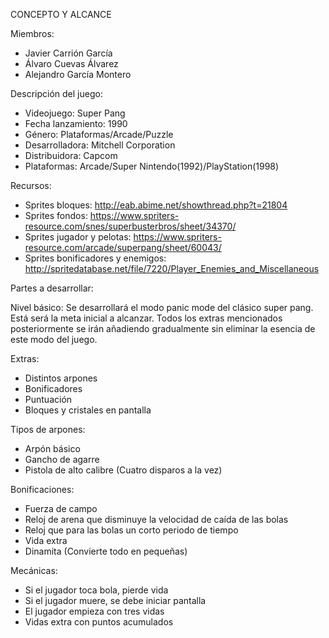 CONCEPTO Y ALCANCE

Miembros: 
  - Javier Carrión García
  - Álvaro Cuevas Álvarez
  - Alejandro García Montero
  
Descripción del juego:
  - Videojuego: Super Pang
  - Fecha lanzamiento: 1990
  - Género: Plataformas/Arcade/Puzzle
  - Desarrolladora: Mitchell Corporation
  - Distribuidora: Capcom
  - Plataformas: Arcade/Super Nintendo(1992)/PlayStation(1998)
 
Recursos:
  - Sprites bloques: http://eab.abime.net/showthread.php?t=21804
  - Sprites fondos: https://www.spriters-resource.com/snes/superbusterbros/sheet/34370/
  - Sprites jugador y pelotas: https://www.spriters-resource.com/arcade/superpang/sheet/60043/
  - Sprites bonificadores y enemigos: http://spritedatabase.net/file/7220/Player_Enemies_and_Miscellaneous

Partes a desarrollar:

Nivel básico:
Se desarrollará el modo panic mode del clásico super pang. Está será la meta inicial a alcanzar. Todos los extras mencionados posteriormente se irán añadiendo gradualmente sin eliminar la esencia de este modo del juego.

Extras: 
  -	Distintos arpones
  -	Bonificadores
  -	Puntuación
  -	Bloques y cristales en pantalla
  
Tipos de arpones:
  -	Arpón básico
  -	Gancho de agarre
  -	Pistola de alto calibre (Cuatro disparos a la vez)
  
Bonificaciones:
  -	Fuerza de campo
  -	Reloj de arena que disminuye la velocidad de caída de las bolas
  -	Reloj que para las bolas un corto periodo de tiempo
  -	Vida extra
  -	Dinamita (Convierte todo en pequeñas)

Mecánicas:
  -	Si el jugador toca bola, pierde vida
  -	Si el jugador muere, se debe iniciar pantalla
  -	El jugador empieza con tres vidas
  -	Vidas extra con puntos acumulados

